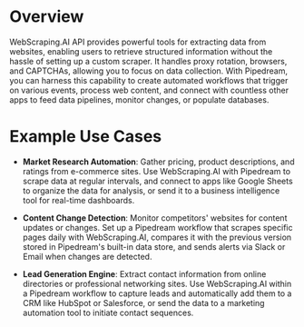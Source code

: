 # Overview

WebScraping.AI API provides powerful tools for extracting data from websites, enabling users to retrieve structured information without the hassle of setting up a custom scraper. It handles proxy rotation, browsers, and CAPTCHAs, allowing you to focus on data collection. With Pipedream, you can harness this capability to create automated workflows that trigger on various events, process web content, and connect with countless other apps to feed data pipelines, monitor changes, or populate databases.

# Example Use Cases

- **Market Research Automation**: Gather pricing, product descriptions, and ratings from e-commerce sites. Use WebScraping.AI with Pipedream to scrape data at regular intervals, and connect to apps like Google Sheets to organize the data for analysis, or send it to a business intelligence tool for real-time dashboards.

- **Content Change Detection**: Monitor competitors' websites for content updates or changes. Set up a Pipedream workflow that scrapes specific pages daily with WebScraping.AI, compares it with the previous version stored in Pipedream's built-in data store, and sends alerts via Slack or Email when changes are detected.

- **Lead Generation Engine**: Extract contact information from online directories or professional networking sites. Use WebScraping.AI within a Pipedream workflow to capture leads and automatically add them to a CRM like HubSpot or Salesforce, or send the data to a marketing automation tool to initiate contact sequences.
